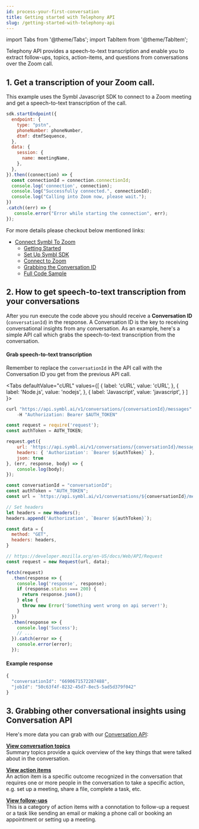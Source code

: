 ```yaml
---
id: process-your-first-conversation
title: Getting started with Telephony API
slug: /getting-started-with-telephony-api
---
```


import Tabs from '@theme/Tabs';
import TabItem from '@theme/TabItem';

Telephony API provides a speech-to-text transcription and enable you to extract follow-ups, topics, action-items, and questions from conversations over the Zoom call.

## 1. Get a transcription of your Zoom call.

This example uses the Symbl Javascript SDK to connect to a Zoom meeting and get a speech-to-text transcription of the call.

```js
sdk.startEndpoint({
  endpoint: {
    type: "pstn",
    phoneNumber: phoneNumber,
    dtmf: dtmfSequence,
  },
  data: {
    session: {
      name: meetingName,
    },
  },
}).then((connection) => {
  const connectionId = connection.connectionId;
  console.log('connection', connection);
  console.log("Successfully connected.", connectionId);
  console.log("Calling into Zoom now, please wait.");
})
.catch((err) => {
   console.error("Error while starting the connection", err);
});
```

For more details please checkout below mentioned links:

* [Connect Symbl To Zoom](/docs/telephony/tutorials/connect-to-zoom)
  * [Getting Started](/docs/telephony/tutorials/connect-to-zoom#getting-started)
  * [Set Up Symbl SDK](/docs/telephony/tutorials/connect-to-zoom#set-up-symbl-sdk)
  * [Connect to Zoom](/docs/telephony/tutorials/connect-to-zoom#connect-to-zoom)
  * [Grabbing the Conversation ID](/docs/telephony/tutorials/connect-to-zoom#grabbing-the-conversation-id)
  * [Full Code Sample](/docs/telephony/tutorials/connect-to-zoom#full-code-sample)


## 2. How to get speech-to-text transcription from your conversations

After you run execute the code above you should receive a **Conversation ID** (`conversationId`) in the response. A Conversation ID is the key to receiving conversational insights from any conversation. As an example, here's a simple API call which grabs the speech-to-text transcription from the conversation.

#### Grab speech-to-text transcription

Remember to replace the `conversationId` in the API call with the Conversation ID you get from the previous API call.

<Tabs
  defaultValue="cURL"
  values={[
    { label: 'cURL', value: 'cURL', },
    { label: 'Node.js', value: 'nodejs', },
    { label: 'Javascript', value: 'javascript', }
  ]
}>
<TabItem value="cURL">

```js
curl "https://api.symbl.ai/v1/conversations/{conversationId}/messages" \
    -H "Authorization: Bearer $AUTH_TOKEN"
```

</TabItem>

<TabItem value="nodejs">

```js
const request = require('request');
const authToken = AUTH_TOKEN;

request.get({
    url: 'https://api.symbl.ai/v1/conversations/{conversationId}/messages',
    headers: { 'Authorization': `Bearer ${authToken}` },
    json: true
}, (err, response, body) => {
    console.log(body);
});
```

</TabItem>
<TabItem value="javascript">

```js
const conversationId = "conversationId";
const authToken = "AUTH_TOKEN";
const url = `https://api.symbl.ai/v1/conversations/${conversationId}/messages`;

// Set headers
let headers = new Headers();
headers.append('Authorization', `Bearer ${authToken}`);

const data = {
  method: "GET",
  headers: headers,
}

// https://developer.mozilla.org/en-US/docs/Web/API/Request
const request = new Request(url, data);

fetch(request)
  .then(response => {
    console.log('response', response);
    if (response.status === 200) {
      return response.json();
    } else {
      throw new Error('Something went wrong on api server!');
    }
  })
  .then(response => {
    console.log('Success');
    // ...
  }).catch(error => {
    console.error(error);
  });
```
</TabItem>
</Tabs>

#### Example response

```js
{
  "conversationId": "6690671572287488",
  "jobId": "50c63f4f-8232-45d7-8ec5-5ad5d379f042"
}
```


## 3. Grabbing other conversational insights using Conversation API


Here's more data you can grab with our [Conversation API](/docs/conversation-api/introduction):


**[View conversation topics](/docs/conversation-api/get-topics)**<br />
Summary topics provide a quick overview of the key things that were talked about in the conversation.

**[View action items](/docs/conversation-api/action-items)**<br />
An action item is a specific outcome recognized in the conversation that requires one or more people in the conversation to take a specific action, e.g. set up a meeting, share a file, complete a task, etc.

**[View follow-ups](/docs/conversation-api/follow-ups)**<br />
This is a category of action items with a connotation to follow-up a request or a task like sending an email or making a phone call or booking an appointment or setting up a meeting.
